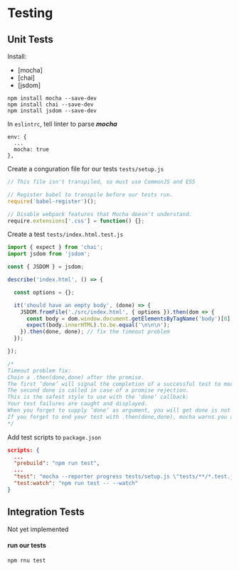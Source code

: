 # Testing

## Unit Tests
Install:
+ [mocha]
+ [chai]
+ [jsdom]
```
npm install mocha --save-dev
npm install chai --save-dev
npm install jsdom --save-dev
```

In `eslintrc`, tell linter to parse _**mocha**_
```
env: {
  ...
  mocha: true
},
```

Create a conguration file for our tests `tests/setup.js`
```javascript
// This file isn't transpiled, so must use CommonJS and ES5

// Register babel to transpile before our tests run.
require('babel-register')();

// Disable webpack features that Mocha doesn't understand.
require.extensions['.css'] = function() {};
```

Create a test `tests/index.html.test.js`
```javascript
import { expect } from 'chai';
import jsdom from 'jsdom';

const { JSDOM } = jsdom;

describe('index.html', () => {

  const options = {};

  it('should have an empty body', (done) => {
    JSDOM.fromFile('./src/index.html', { options }).then(dom => {
      const body = dom.window.document.getElementsByTagName('body')[0];
      expect(body.innerHTML).to.be.equal('\n\n\n');
    }).then(done, done); // fix the timeout problem
  });

});

/*
Timeout problem fix:
Chain a .then(done,done) after the promise.
The first ‘done’ will signal the completion of a successful test to mocha.
The second done is called in case of a promise rejection.
This is the safest style to use with the ‘done’ callback:
Your test failures are caught and displayed.
When you forget to supply ‘done’ as argument, you will get done is not defined.
If you forget to end your test with .then(done,done), mocha warns you about a missing ‘done’.
*/
```

Add test scripts to `package.json`
```json
scripts: {
  ...
  "prebuild": "npm run test",
  ...
  "test": "mocha --reporter progress tests/setup.js \"tests/**/*.test.js\"",
  "test:watch": "npm run test -- --watch"
}
```

## Integration Tests
Not yet implemented

#### run our tests
```
npm rnu test
```
